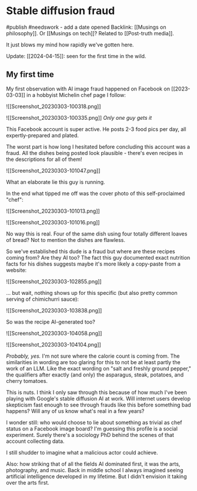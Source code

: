 # Stable diffusion fraud
#publish 
#needswork - add a date opened
Backlink: [[Musings on philosophy]]. Or [[Musings on tech]]? Related to [[Post-truth media]].

It just blows my mind how rapidly we've gotten here.

Update: [[2024-04-15]]: seen for the first time in the wild.

## My first time
My first observation with AI image fraud happened on Facebook on [[2023-03-03]] in a hobbyist Michelin chef page I follow:

![[Screenshot_20230303-100318.png]]

![[Screenshot_20230303-100335.png]]
_Only one guy gets it_

This Facebook account is super active. He posts 2-3 food pics per day, all expertly-prepared and plated.

The worst part is how long I hesitated before concluding this account was a fraud. All the dishes being posted look plausible - there's even recipes in the descriptions for all of them!

![[Screenshot_20230303-101047.png]]

What an elaborate lie this guy is running.

In the end what tipped me off was the cover photo of this self-proclaimed "chef":

![[Screenshot_20230303-101013.png]]

![[Screenshot_20230303-101016.png]]

No way this is real. Four of the same dish using four totally different loaves of bread? Not to mention the dishes are flawless.

So we've established this dude is a fraud but where are these recipes coming from? Are they AI too? The fact this guy documented exact nutrition facts for his dishes suggests maybe it's more likely a copy-paste from a website:

![[Screenshot_20230303-102855.png]]

... but wait, nothing shows up for this specific (but also pretty common serving of chimichurri sauce):

![[Screenshot_20230303-103838.png]]

So was the recipe AI-generated too?

![[Screenshot_20230303-104058.png]]

![[Screenshot_20230303-104104.png]]

_Probably, yes._ I'm not sure where the calorie count is coming from. The similarities in wording are too glaring for this to not be at least partly the work of an LLM. Like the exact wording on "salt and freshly ground pepper," the qualifiers after exactly (and only) the asparagus, steak, potatoes, and cherry tomatoes.

This is nuts. I think I only saw through this because of how much I've been playing with Google's stable diffusion AI at work. Will internet users develop skepticism fast enough to see through frauds like this before something bad happens? Will any of us know what's real in a few years?

I wonder still: who would choose to lie about something as trivial as chef status on a Facebook image board? I'm guessing this profile is a social experiment. Surely there's a sociology PhD behind the scenes of that account collecting data.

I still shudder to imagine what a malicious actor could achieve.

Also: how striking that of all the fields AI dominated first, it was the arts, photography, and music. Back in middle school I always imagined seeing artificial intelligence developed in my lifetime. But I didn't envision it taking over the arts first.

